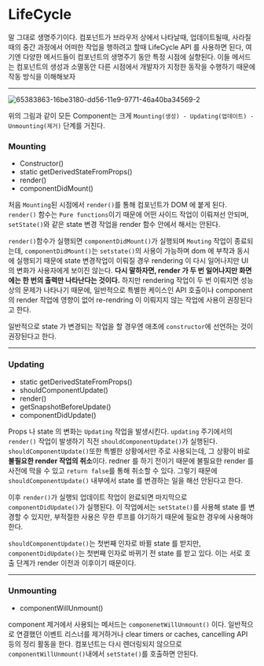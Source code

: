 # LifeCycle

말 그대로 생명주기이다. 컴포넌트가 브라우저 상에서 나타날때, 업데이트될때, 사라질 때의 중간 과정에서 어떠한 작업을 행하려고 할때 LifeCycle API 를 사용하면 된다, 여기엔 다양한 메서드들이 컴포넌트의 생명주기 동안 특정 시점에 실향된다. 이들 메서드는 컴포넌트의 생성과 소멸동안 다른 시점에서 개발자가 지정한 동작을 수행하기 때문에 작동 방식을 이해해보자

------

![65383863-16be3180-dd56-11e9-9771-46a40ba34569-2](/Users/hwarang/Downloads/65383863-16be3180-dd56-11e9-9771-46a40ba34569-2.png)

위의 그림과 같이 모든 Component는 크게 `Mounting(생성) - Updating(업데이트) - Unmounting(제거)` 단계를 거친다.

### Mounting

- Constructor()
- static getDerivedStateFromProps()
- render()
- componentDidMount()

처음 `Mounting`된 시점에서 `render()`를 통해 컴포넌트가 DOM 에 붙게 된다. `render()` 함수는 `Pure functions`이기 때문에 어떤 사이드 작업이 이뤄져선 안되며, `setState()`와 같은 state 변경 작업을 render 함수 안에서 해서는 안된다.

`render()`함수가 실행되면 `componentDidMount()`가 실행되며 `Mouting` 작업이 종료되는데, `componentDidMount()`는 `setstate()`의 사용이 가능하며 dom 에 부착과 동시에 실행되기 때문에 state 변경작업이 이뤄질 경우 rendering 이 다시 일어나지만 UI 의 변화가 사용자에게 보이진 않는다. **다시 말하자면, render 가 두 번 일어나지만 화면에는 한 번의 출력만 나타난다는 것이다.** 하지만 rendering 작업이 두 번 이뤄지면 성능상의 문제가 나타나기 때문에, 일반적으로 특별한 케이스인 API 호출이나 component 의 render 작업에 영향이 없어 re-rendring 이 이뤄지지 않는 작업에 사용이 권장된다고 한다.

일반적으로 state 가 변경되는 작업을 할 경우엔 애초에 `constructor`에 선언하는 것이 권장된다고 한다.

------

### Updating

- static getDerivedStateFromProps()
- shouldComponentUpdate()
- render()
- getSnapshotBeforeUpdate()
- componentDidUpdate()

Props 나 state 의 변화는 `Updating` 작업을 발생시킨다. `updating` 주기에서의 `render()` 작업이 발생하기 직전 `shouldComponentUpdate()`가 실행된다. `shouldComponentUpdate()`또한 특별한 상황에서만 주로 사용되는데, 그 상황이 바로 **불필요한 render 작업의 취소**이다. redner 를 하기 전이기 때문에 불필요한 render 를 사전에 막을 수 있고 `return false`를 통해 취소할 수 있다. 그렇기 때문에 `shouldComponentUpdate()` 내부에서 state 를 변경하는 일을 해선 안된다고 한다.

이후 `render()`가 실행되 업데이트 작업이 완료되면 마지막으로 `componentDidUpdate()`가 실행된다. 이 작업에서는 `setState()`를 사용해 state 를 변경할 수 있지만, 부적절한 사용은 무한 루프를 야기하기 때문에 필요한 경우에 사용해야한다.

`shouldComponentUpdate()`는 첫번째 인자로 바뀔 state 를 받지만, `componentDidUpdate()`는 첫번째 인자로 바뀌기 전 state 를 받고 있다. 이는 서로 호출 단계가 render 이전과 이후이기 때문이다.

------

### Unmounting

- componentWillUnmount()

component 제거에서 사용되는 메서드는 `componenetWillUnmount()` 이다. 일반적으로 연결했던 이벤트 리스너를 제거하거나 clear timers or caches, cancelling API 등의 정리 활동을 한다. 컴포넌트는 다시 렌더링되지 않으므로 `componentWillUnmount()`내에서 `setState()`를 호출하면 안된다.
